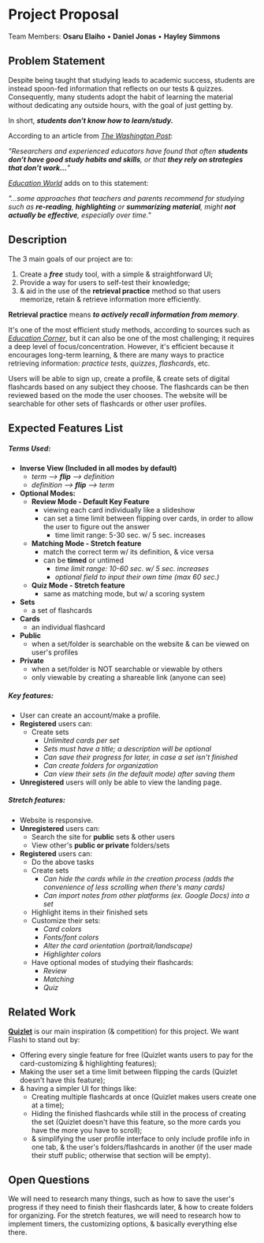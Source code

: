 # **Project Proposal**

Team Members:   **Osaru Elaiho**  •  **Daniel Jonas**  •  **Hayley Simmons**



## **Problem Statement**

Despite being taught that studying leads to academic success, students are instead spoon-fed information that reflects on our tests & quizzes. Consequently, many students adopt the habit of learning the material without dedicating any outside hours, with the goal of just getting by.

In short, ***students don't know how to learn/study.***

According to an article from *[The Washington Post](https://www.washingtonpost.com/lifestyle/2019/04/15/many-students-dont-know-how-study-heres-how-parents-can-help/)*:

*"Researchers and experienced educators have found that often **students don’t have good study habits and skills**, or that **they rely on strategies that don’t work...**"*

*[Education World](https://www.washingtonpost.com/lifestyle/2019/04/15/many-students-dont-know-how-study-heres-how-parents-can-help/)* adds on to this statement:

*"…some approaches that teachers and parents recommend for studying such as **re-reading**, **highlighting** or **summarizing material**, might **not actually be effective**, especially over time."*



## **Description**

The 3 main goals of our project are to:
1.  Create a ***free*** study tool, with a simple & straightforward UI;
2.  Provide a way for users to self-test their knowledge;
3.  & aid in the use of the **retrieval practice** method so that users memorize, retain & retrieve information more efficiently.

**Retrieval practice** means ***to actively recall information from memory***.

It's one of the most efficient study methods, according to sources such as *[Education Corner](https://www.educationcorner.com/retrieval-practice/)*, but it can also be one of the most challenging; it requires a deep level of focus/concentration. However, it's efficient because it encourages long-term learning, & there are many ways to practice retrieving information: *practice tests*, *quizzes*, *flashcards*, etc.

Users will be able to sign up, create a profile, & create sets of digital flashcards based on any subject they choose. The flashcards can be then reviewed based on the mode the user chooses. The website will be searchable for other sets of flashcards or other user profiles.



## **Expected Features List**

##### Terms Used:
- **Inverse View (Included in all modes by default)**
    - *term --> **flip** --> definition*
    - *definition --> **flip** --> term*
- **Optional Modes:**
    - **Review Mode - Default Key Feature**
        - viewing each card individually like a slideshow
        - can set a time limit between flipping over cards, in order to allow the user to figure out the answer
            - time limit range: 5-30 sec. w/ 5 sec. increases 
    - **Matching Mode - Stretch feature**
        - match the correct term w/ its definition, & vice versa
        - can be **timed** or untimed
            - *time limit range: 10-60 sec. w/ 5 sec. increases*
            - *optional field to input their own time (max 60 sec.)*
    - **Quiz Mode - Stretch feature**
        - same as matching mode, but w/ a scoring system
- **Sets**
    - a set of flashcards
- **Cards**
    - an individual flashcard
- **Public**
    - when a set/folder is searchable on the website & can be viewed on user's profiles
- **Private**
    - when a set/folder is NOT searchable or viewable by others
    - only viewable by creating a shareable link (anyone can see)
##### Key features:
- User can create an account/make a profile.
- **Registered** users can:
    - Create sets
        - *Unlimited cards per set*
        - *Sets must have a title; a description will be optional* 
        - *Can save their progress for later, in case a set isn't finished*
        - *Can create folders for organization*
        - *Can view their sets (in the default mode) after saving them*
- **Unregistered** users will only be able to view the landing page.
##### Stretch features:
- Website is responsive.
- **Unregistered** users can:
    - Search the site for **public** sets & other users
    - View other's **public or private** folders/sets 
- **Registered** users can:
    - Do the above tasks
    - Create sets
        - *Can hide the cards while in the creation process (adds the convenience of less scrolling when there's many cards)*
        - *Can import notes from other platforms (ex. Google Docs) into a set*
    - Highlight items in their finished sets
    - Customize their sets:
        - *Card colors*
        - *Fonts/font colors*
        - *Alter the card orientation (portrait/landscape)*
        - *Highlighter colors*
    - Have optional modes of studying their flashcards:
        - *Review*
        - *Matching*
        - *Quiz*


## **Related Work**

**[Quizlet](https://quizlet.com/latest)** is our main inspiration (& competition) for this project. We want Flashi to stand out by: 
  - Offering every single feature for free (Quizlet wants users to pay for the card-customizing & highlighting features);
  - Making the user set a time limit between flipping the cards (Quizlet doesn't have this feature);
  - & having a simpler UI for things like:
      - Creating multiple flashcards at once (Quizlet makes users create one at a time);
      - Hiding the finished flashcards while still in the process of creating the set (Quizlet doesn't have this feature, so the more cards           you have the more you have to scroll);
      - & simplifying the user profile interface to only include profile info in one tab, & the user's folders/flashcards in                           another (if the user made their stuff public; otherwise that section will be empty). 


## **Open Questions**

We will need to research many things, such as how to save the user's progress if they need to finish their flashcards later, & how to create folders for organizing. For the stretch features, we will need to research how to implement timers, the customizing options, & basically everything else there.
